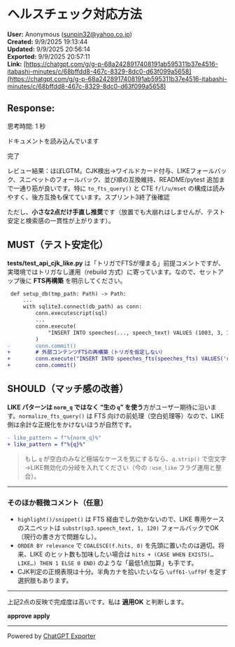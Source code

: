 # ヘルスチェック対応方法

**User:** Anonymous (sunpin32@yahoo.co.jp)  
**Created:** 9/9/2025 19:13:44  
**Updated:** 9/9/2025 20:56:14  
**Exported:** 9/9/2025 20:57:11  
**Link:** [https://chatgpt.com/g/g-p-68a2428917408191ab595311b37e4516-itabashi-minutes/c/68bffdd8-467c-8329-8dc0-d63f099a5658](https://chatgpt.com/g/g-p-68a2428917408191ab595311b37e4516-itabashi-minutes/c/68bffdd8-467c-8329-8dc0-d63f099a5658)  

## Response:
思考時間: 1 秒

ドキュメントを読み込んでいます

完了

レビュー結果：ほぼLGTM。CJK検出→ワイルドカード付与、LIKEフォールバック、スニペットのフォールバック、並び順の互換維持、README/pytest 追加まで一通り筋が良いです。特に `to_fts_query()` と CTE `f/l/u/mset` の構成は読みやすく、後方互換も保てています。スプリント3終了後確認

ただし、**小さな2点だけ手直し推奨**です（放置でも大崩れはしませんが、テスト安定と検索感の一貫性が上がります）。

MUST（テスト安定化）
------------

**tests/test\_api\_cjk\_like.py** は「トリガでFTSが埋まる」前提コメントですが、実環境ではトリガなし運用（rebuild 方式）に寄っています。なので、セットアップ後に **FTS再構築** を明示してください。

```diff
 def setup_db(tmp_path: Path) -> Path:
     ...
     with sqlite3.connect(db_path) as conn:
         conn.executescript(sql)
         ...
         conn.execute(
             "INSERT INTO speeches(..., speech_text) VALUES (1003, 3, 103, '事務局', '説明', 'その他 議会報告会')"
         )
-        conn.commit()
+        # 外部コンテンツFTSの再構築（トリガを仮定しない）
+        conn.execute("INSERT INTO speeches_fts(speeches_fts) VALUES('rebuild');")
+        conn.commit()
```

SHOULD（マッチ感の改善）
---------------

**LIKE パターンは `norm_q` ではなく “生の `q`” を使う**方がユーザー期待に沿います。`normalize_fts_query()` は FTS 向けの前処理（空白処理等）なので、LIKE 側は余計な正規化をかけないほうが自然です。

```diff
- like_pattern = f"%{norm_q}%"
+ like_pattern = f"%{q}%"
```

> もし `q` が空白のみなど極端なケースを気にするなら、`q.strip()` で空文字→LIKE無効化の分岐を入れてください（今の `:use_like` フラグ運用と整合）。

* * *

### そのほか軽微コメント（任意）

*   `highlight()/snippet()` は FTS 経由でしか効かないので、LIKE 専用ケースのスニペットは `substr(sp3.speech_text, 1, 120)` フォールバックでOK（現行の書き方で問題なし）。
*   `ORDER BY relevance` で `COALESCE(f.hits, 0)` を先頭に置いたのは適切。将来、LIKE のヒット数も加味したい場合は `hits + (CASE WHEN EXISTS(…LIKE…) THEN 1 ELSE 0 END)` のような「最低1点加算」も手です。
*   CJK判定の正規表現は十分。半角カナを拾いたいなら `\uff61-\uff9f` を足す選択肢もあります。

* * *

上記2点の反映で完成度は高いです。私は **適用OK** と判断します。

**approve apply**



---
Powered by [ChatGPT Exporter](https://www.chatgptexporter.com)